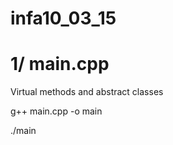 infa10_03_15
============
1/ main.cpp
============
Virtual methods and abstract classes

g++ main.cpp -o main

./main

